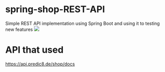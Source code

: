 # spring-shop-REST-API
Simple REST API implementation using Spring Boot and using it to testing new features ![](https://img.shields.io/badge/Framework-Spring-informational?style=flat&logo=spring)
# API that used
https://api.predic8.de/shop/docs
